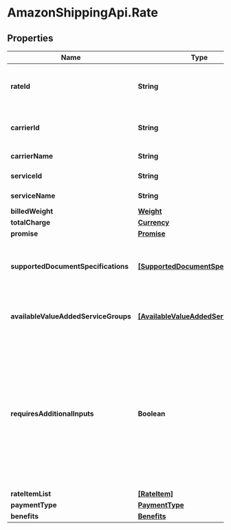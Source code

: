 # AmazonShippingApi.Rate

## Properties

Name | Type | Description | Notes
------------ | ------------- | ------------- | -------------
**rateId** | **String** | An identifier for the rate (shipment offering) provided by a shipping service provider. | 
**carrierId** | **String** | The carrier identifier for the offering, provided by the carrier. | 
**carrierName** | **String** | The carrier name for the offering. | 
**serviceId** | **String** | An identifier for the shipping service. | 
**serviceName** | **String** | The name of the shipping service. | 
**billedWeight** | [**Weight**](Weight.md) |  | [optional] 
**totalCharge** | [**Currency**](Currency.md) |  | 
**promise** | [**Promise**](Promise.md) |  | 
**supportedDocumentSpecifications** | [**[SupportedDocumentSpecification]**](SupportedDocumentSpecification.md) | A list of the document specifications supported for a shipment service offering. | 
**availableValueAddedServiceGroups** | [**[AvailableValueAddedServiceGroup]**](AvailableValueAddedServiceGroup.md) | A list of value-added services available for a shipping service offering. | [optional] 
**requiresAdditionalInputs** | **Boolean** | When true, indicates that additional inputs are required to purchase this shipment service. You must then call the getAdditionalInputs operation to return the JSON schema to use when providing the additional inputs to the purchaseShipment operation. | 
**rateItemList** | [**[RateItem]**](RateItem.md) | A list of RateItem | [optional] 
**paymentType** | [**PaymentType**](PaymentType.md) |  | [optional] 
**benefits** | [**Benefits**](Benefits.md) |  | [optional] 


